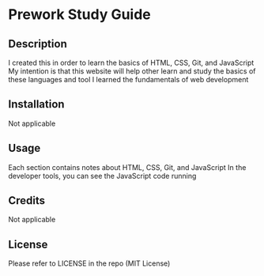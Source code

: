 # Prework Study Guide

## Description
I created this in order to learn the basics of HTML, CSS, Git, and JavaScript
My intention is that this website will help other learn and study the basics of these languages and tool
I learned the fundamentals of web development


## Installation
Not applicable 


## Usage
Each section contains notes about HTML, CSS, Git, and JavaScript
In the developer tools, you can see the JavaScript code running


## Credits
Not applicable


## License
Please refer to LICENSE in the repo (MIT License)


